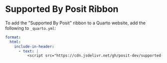 # Supported By Posit Ribbon

To add the "Supported By Posit" ribbon to a Quarto website, add the following to `_quarto.yml`:

```yaml
format:
  html:
    include-in-header:
      - text: |
          <script src="https://cdn.jsdelivr.net/gh/posit-dev/supported-by-posit/js/ribbon.min.js"></script>
```
